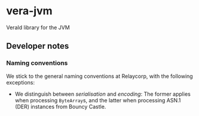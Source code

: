 # vera-jvm

VeraId library for the JVM

## Developer notes

### Naming conventions

We stick to the general naming conventions at Relaycorp, with the following exceptions:

- We distinguish between _serialisation_ and _encoding_: The former applies when processing `ByteArray`s, and the latter when processing ASN.1 (DER) instances from Bouncy Castle.
